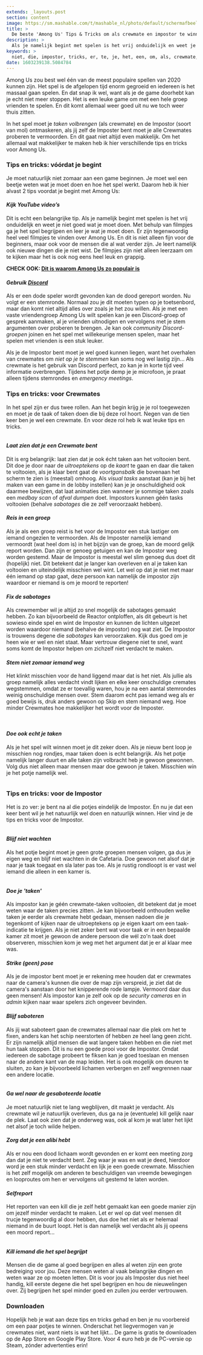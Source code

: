 ```yaml
--- 
extends: _layouts.post 
section: content 
image: https://sm.mashable.com/t/mashable_nl/photo/default/schermafbeelding-2020-10-16-om-120153_r9yp.1200.png 
title: > 
  De beste 'Among Us' Tips & Tricks om als crewmate en impostor te winnen 
description: > 
  Als je namelijk begint met spelen is het vrij onduidelijk en weet je niet goed wat je moet doen.Reis in een groepAls je als een groep reist is het voor de Impostor een stuk lastiger om iemand ongezien te vermoorden.Maar vertrouw diegene niet te snel, want soms komt de Impostor helpen om zichzelf niet verdacht te maken.Zeg waar je was en wat je deed, hierdoor word je een stuk minder verdacht en lijk je een goede crewmate.DownloadenHopelijk heb je wat aan deze tips en tricks gehad en ben je nu voorbereid om een paar potjes te winnen. 
keywords: > 
  niet, die, impostor, tricks, er, te, je, het, een, om, als, crewmate, winnen, en, kan, beste, tips 
date: 1603239138.5084784 
--- 
```

<div><p>Among Us zou best wel &#233;&#233;n van de meest populaire spellen van 2020 kunnen zijn. Het spel is de afgelopen tijd enorm gegroeid en iedereen is het massaal gaan spelen. En dat snap ik wel, want als je de game doorhebt kan je echt niet meer stoppen. Het is een leuke game om met een hele groep vrienden te spelen. En dit komt allemaal weer goed uit nu we toch weer thuis zitten.</p>

<p>In het spel moet je <i>taken volbrengen </i>(als crewmate) en de Impostor (soort van mol) ontmaskeren, als jij zelf de Imposter bent moet je alle Crewmates proberen te vermoorden. En dit gaat niet altijd even makkelijk. Om het allemaal wat makkelijker te maken heb ik hier verschillende tips en tricks voor Among Us.</p>

<h3>Tips en tricks: v&#243;&#243;rdat je begint</h3>
<p>Je moet natuurlijk niet zomaar aan een game beginnen. Je moet wel een beetje weten wat je moet doen en hoe het spel werkt. Daarom heb ik hier alvast 2 tips voordat je begint met Among Us:</p>

<h4><i><strong>Kijk YouTube video&#8217;s</strong></i></h4>
<p>Dit is echt een belangrijke tip. Als je namelijk begint met spelen is het vrij onduidelijk en weet je niet goed wat je moet doen. Met behulp van filmpjes ga je het spel begrijpen en leer je wat je moet doen. Er zijn tegenwoordig heel veel filmpjes te vinden over Among Us. En dit is niet alleen fijn voor de beginners, maar ook voor de mensen die al wat verder zijn. Je leert namelijk ook nieuwe dingen die je niet wist. De filmpjes zijn niet alleen leerzaam om te kijken maar het is ook nog eens heel leuk en grappig.</p>

<p><strong>CHECK OOK: <a href="/entertainment/2731/dit-is-waarom-among-us-zo-populair-is">Dit is waarom Among Us zo populair is</a></strong></p>

<p class="vplayer"></p>

<h4><i><strong>Gebruik <a href="https://discord.com/" rel="noopener" target="_blank">Discord</a></strong></i></h4>
<p>Als er een dode speler wordt gevonden kan de dood gereport worden. Nu volgt er een stemronde. Normaal zou je dit moeten typen op je toetsenbord, maar dan komt niet altijd alles over zoals je het zou willen. Als je met een vaste vriendengroep Among Us wilt spelen kan je een Discord-groep of gesprek aanmaken, al je vrienden uitnodigen en vervolgens met je stem argumenten over proberen te brengen. Je kan ook <i>community Discord-groepen </i>joinen en het spel met willekeurige mensen spelen, maar het spelen met vrienden is een stuk leuker.</p>

<p>Als je de Impostor bent moet je wel goed kunnen liegen, want het overhalen van crewmates om <i>niet op je te stemmen </i>kan soms nog wel lastig zijn... Als crewmate is het gebruik van Discord perfect, zo kan je in korte tijd veel informatie overbrengen. Tijdens het potje demp je je microfoon, je praat alleen tijdens stemrondes en <i>emergency meetings</i>.</p>

<h3>Tips en tricks: voor Crewmates</h3>
<p>In het spel zijn er dus twee rollen. Aan het begin krijg je je rol toegewezen en moet je de taak of taken doen die bij deze rol hoort. Negen van de tien keer ben je wel een crewmate. En voor deze rol heb ik wat leuke tips en tricks.</p>

<img alt="" class="image photo" src="https://sm.mashable.com/mashable_nl/photo/default/img-8158_ejq4.png">

<h4><i><strong>Laat zien dat je een Crewmate ben</strong>t</i></h4>
<p>Dit is erg belangrijk: laat zien dat je ook &#233;cht taken aan het voltooien bent. Dit doe je door naar de <i>uitroeptekens </i>op de <i>kaart </i>te gaan en daar die taken te voltooien, als je klaar bent gaat de <i>voortgansbalk </i>die bovenaan het scherm te zien is (meestal) omhoog. Als <i>visual tasks </i>aanstaat (kan je bij het maken van een game in de lobby instellen) kan je je onschuldigheid ook daarmee bewijzen, dat laat animaties zien wanneer je sommige taken zoals een <i>medbay scan </i>of <i>afval dumpen </i>doet. Impostors kunnen g&#233;&#233;n tasks voltooien (behalve <i>sabotages </i>die ze zelf veroorzaakt hebben).</p>

<h4><i><strong>Reis in een groep</strong></i></h4>
<p>Als je als een groep reist is het voor de Impostor een stuk lastiger om iemand ongezien te vermoorden. Als de Imposter namelijk iemand vermoordt (wat heel dom is) in het bijzijn van de groep, kan de moord gelijk report worden. Dan zijn er genoeg getuigen en kan de Impostor weg worden gestemd. Maar de Impostor is meestal wel slim genoeg dus doet dit (hopelijk) niet. Dit betekent dat je langer kan overleven en al je taken kan voltooien en uiteindelijk misschien wel wint. Let wel op dat je niet met maar &#233;&#233;n iemand op stap gaat, deze persoon kan namelijk de impostor zijn waardoor er niemand is om je moord te reporten!</p>

<h4><i><strong>Fix de sabotages</strong></i></h4>
<p>Als crewmember wil je altijd zo snel mogelijk de sabotages gemaakt hebben. Zo kan bijvoorbeeld de Reactor ontploffen, als dit gebeurt is het sowieso einde spel en wint de Impostor en kunnen de lichten uitgezet worden waardoor niemand (behalve de impostor) nog wat ziet. De Impostor is trouwens degene die <i>sabotages </i>kan veroorzaken. Kijk dus goed om je heen wie er wel en niet staat. Maar vertrouw diegene niet te snel, want soms komt de Impostor helpen om zichzelf niet verdacht te maken.</p>

<h4><i><strong>Stem niet zomaar iemand weg</strong></i></h4>
<p>Het klinkt misschien voor de hand liggend maar dat is het niet. Als jullie als groep namelijk alles verdacht vindt lijken en elke keer onschuldige cremates wegstemmen, omdat ze er toevallig waren, hou je na een aantal stemrondes weinig onschuldige mensen over. Stem daarom echt pas iemand weg als er goed bewijs is, druk anders gewoon op Skip en stem niemand weg. Hoe minder Crewmates hoe makkelijker het wordt voor de Imposter.</p>

<img alt="" class="image photo" src="https://sm.mashable.com/mashable_nl/photo/default/img-8162_gxe2.png">

<img alt="" class="image photo" src="https://sm.mashable.com/mashable_nl/photo/default/img-8177_6yg4.png">

<h4><i><strong>Doe ook echt je taken</strong></i></h4>
<p>Als je het spel wilt winnen moet je dit zeker doen. Als je nieuw bent loop je misschien nog rondjes, maar taken doen is echt belangrijk. Als het potje namelijk langer duurt en alle taken zijn volbracht heb je gewoon gewonnen. Volg dus niet alleen maar mensen maar doe gewoon je taken. Misschien win je het potje namelijk wel.</p>

<img alt="" class="image photo" src="https://sm.mashable.com/mashable_nl/photo/default/img-8180_kk7y.png">

<h3>Tips en tricks: voor de Impostor</h3>
<p>Het is zo ver: je bent na al die potjes eindelijk de Impostor. En nu je dat een keer bent wil je het natuurlijk wel doen en natuurlijk winnen. Hier vind je de tips en tricks voor de Impostor.</p>

<img alt="" class="image photo" src="https://sm.mashable.com/mashable_nl/photo/default/img-8169_evf9.png">

<h4><i><strong>Blijf niet wachten</strong></i></h4>
<p>Als het potje begint moet je geen grote groepen mensen volgen, ga dus je eigen weg en blijf niet wachten in de Cafetaria. Doe gewoon net alsof dat je naar je taak toegaat en sla later pas toe. Als je rustig rondloopt is er vast wel iemand die alleen in een kamer is.</p>

<img alt="" class="image photo" src="https://sm.mashable.com/mashable_nl/photo/default/img-8171_pmrq.png">

<h4><i><strong>Doe je 'taken' </strong></i></h4>
<p>Als impostor kan je g&#233;&#233;n crewmate-taken voltooien, dit betekent dat je moet weten waar de taken precies zitten. Je kan bijvoorbeeld onthouden welke taken je eerder als crewmate hebt gedaan, mensen nadoen die je tegenkomt of kijken naar de uitroeptekens op je eigen kaart om een taak-indicatie te krijgen. Als je niet zeker bent wat voor taak er in een bepaalde kamer zit moet je gewoon de andere persoon die w&#233;l zo'n taak doet observeren, misschien kom je weg met het argument dat je er al klaar mee was.</p>

<h4><i>Strike (geen) pose</i></h4>
<p>Als je de impostor bent moet je er rekening mee houden dat er crewmates naar de camera's kunnen die over de map zijn verspreid, je ziet dat de camera's aanstaan door het knipperende rode lampje. Vermoord daar dus geen mensen! Als impostor kan je zelf ook op de <i>security cameras </i>en in <i>admin </i>kijken naar waar spelers zich ongeveer bevinden.</p>

<h4><i><strong>Blijf saboteren</strong></i></h4>
<p>Als jij wat saboteert gaan de crewmates allemaal naar die plek om het te fixen, anders kan het schip neerstorten &#243;f hebben ze heel lang geen zicht. Er zijn namelijk altijd mensen die wat langere taken hebben en die niet met hun taak stoppen. Dit is nu een goede prooi voor de Impostor. Omdat iedereen de sabotage probeert te fiksen kan je goed toeslaan en mensen naar de andere kant van de map leiden. Het is ook mogelijk om deuren te sluiten, zo kan je bijvoorbeeld lichamen verbergen en zelf wegrennen naar een andere locatie.</p>

<img alt="" class="image photo" src="https://sm.mashable.com/mashable_nl/photo/default/img-8172_aqtn.png">

<h4><i><strong>Ga wel naar de gesaboteerde locatie</strong></i></h4>
<p>Je moet natuurlijk niet te lang wegblijven, dit maakt je verdacht. Als crewmate wil je natuurlijk overleven, dus ga na je (eventuele) kill gelijk naar de plek. Laat ook zien dat je onderweg was, ook al kom je wat later het lijkt net alsof je toch wilde helpen.</p>

<h4><i><strong>Zorg dat je een alibi hebt</strong></i></h4>
<p>Als er nou een dood lichaam wordt gevonden en er komt een meeting zorg dan dat je niet te verdacht bent. Zeg waar je was en wat je deed, hierdoor word je een stuk minder verdacht en lijk je een goede crewmate. Misschien is het zelf mogelijk om anderen te beschuldigen van vreemde bewegingen en looproutes om hen er vervolgens uit gestemd te laten worden.</p>

<h4><i><strong>Selfreport</strong></i></h4>
<p>Het reporten van een kill die je zelf hebt gemaakt kan een goede manier zijn om jezelf minder verdacht te maken. Let er wel op dat veel mensen dit trucje tegenwoordig al door hebben, dus doe het niet als er helemaal niemand in de buurt loopt. Het is dan namelijk wel verdacht als jij opeens een moord report...</p>

<img alt="" class="image photo" src="https://sm.mashable.com/mashable_nl/photo/default/img-8175_4vt9.png">

<h4><i><strong>Kill iemand die het spel begrijpt</strong></i></h4>
<p>Mensen die de game al goed begrijpen en alles al weten zijn een grote bedreiging voor jou. Deze mensen weten al vaak belangrijke dingen en weten waar ze op moeten letten. Dit is voor jou als Imposter dus niet heel handig, kill eerste degene die het spel begrijpen en hou de nieuwelingen over. Zij begrijpen het spel minder goed en zullen jou eerder vertrouwen.</p>

<h3>Downloaden</h3>
<p>Hopelijk heb je wat aan deze tips en tricks gehad en ben je nu voorbereid om een paar potjes te winnen. Onderschat het liegvermogen van je crewmates niet, want niets is wat het lijkt... De game is gratis te downloaden op de App Store en Google Play Store. Voor 4 euro heb je de PC-versie op Steam, z&#243;nder advertenties erin!</p>

<img alt="" class="image photo" src="https://sm.mashable.com/mashable_nl/photo/default/img-8173_fsn6.png">

<p> </p>
  
  </div>